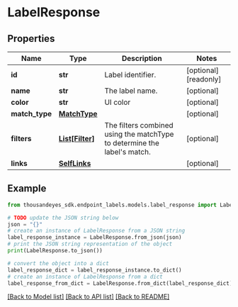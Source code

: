 # LabelResponse


## Properties

Name | Type | Description | Notes
------------ | ------------- | ------------- | -------------
**id** | **str** | Label identifier. | [optional] [readonly] 
**name** | **str** | The label name. | [optional] 
**color** | **str** | UI color | [optional] 
**match_type** | [**MatchType**](MatchType.md) |  | [optional] 
**filters** | [**List[Filter]**](Filter.md) | The filters combined using the matchType to determine the label&#39;s match. | [optional] 
**links** | [**SelfLinks**](SelfLinks.md) |  | [optional] 

## Example

```python
from thousandeyes_sdk.endpoint_labels.models.label_response import LabelResponse

# TODO update the JSON string below
json = "{}"
# create an instance of LabelResponse from a JSON string
label_response_instance = LabelResponse.from_json(json)
# print the JSON string representation of the object
print(LabelResponse.to_json())

# convert the object into a dict
label_response_dict = label_response_instance.to_dict()
# create an instance of LabelResponse from a dict
label_response_from_dict = LabelResponse.from_dict(label_response_dict)
```
[[Back to Model list]](../README.md#documentation-for-models) [[Back to API list]](../README.md#documentation-for-api-endpoints) [[Back to README]](../README.md)


